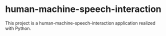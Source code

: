 # human-machine-speech-interaction

This project is a human-machine-speech-interaction application realized with Python.
